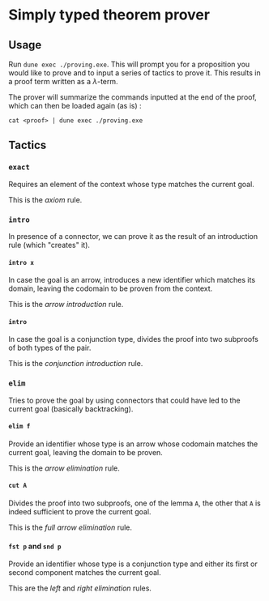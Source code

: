 # Simply typed theorem prover

## Usage

Run `dune exec ./proving.exe`. This will prompt you for a proposition you would like to prove and to input a series of tactics to prove it. This results in a proof term written as a $\lambda$-term.

The prover will summarize the commands inputted at the end of the proof, which can then be loaded again (as is) :
```shell
cat <proof> | dune exec ./proving.exe
```

## Tactics

### `exact`

Requires an element of the context whose type matches the current goal.

This is the *axiom* rule.

### `intro`

In presence of a connector, we can prove it as the result of an introduction rule (which "creates" it).

#### `intro x`

In case the goal is an arrow, introduces a new identifier which matches its domain, leaving the codomain to be proven from the context.

This is the *arrow introduction* rule.

#### `intro`

In case the goal is a conjunction type, divides the proof into two subproofs of both types of the pair.

This is the *conjunction introduction* rule.

### `elim`

Tries to prove the goal by using connectors that could have led to the current goal (basically backtracking).

#### `elim f`

Provide an identifier whose type is an arrow whose codomain matches the current goal, leaving the domain to be proven.

This is the *arrow elimination* rule.

#### `cut A`

Divides the proof into two subproofs, one of the lemma `A`, the other that `A` is indeed sufficient to prove the current goal.

This is the *full arrow elimination* rule.

#### `fst p` and `snd p`

Provide an identifier whose type is a conjunction type and either its first or second component matches the current goal.

This are the *left* and *right elimination* rules.
